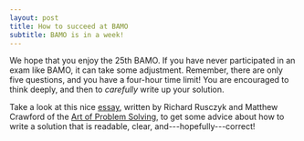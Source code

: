 ```yaml
---
layout: post
title: How to succeed at BAMO
subtitle: BAMO is in a week!
---
```


We hope that you enjoy the 25th BAMO. If you have never participated in an exam like BAMO, it can take some adjustment.  Remember, there are only five questions, and 
you have a four-hour time limit!  You are encouraged to think deeply, and then to *carefully* write up your solution.  

Take a look at this nice [essay](https://artofproblemsolving.com/blog/articles/how-to-write-a-solution), written by Richard Rusczyk and Matthew Crawford of
the [Art of Problem Solving](https://artofproblemsolving.com), to get some advice about how to write a solution that is readable, clear, and---hopefully---correct!


